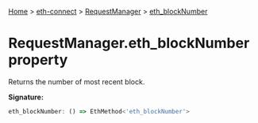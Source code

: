[Home](./index) &gt; [eth-connect](./eth-connect.md) &gt; [RequestManager](./eth-connect.requestmanager.md) &gt; [eth\_blockNumber](./eth-connect.requestmanager.eth_blocknumber.md)

# RequestManager.eth\_blockNumber property

Returns the number of most recent block.

**Signature:**
```javascript
eth_blockNumber: () => EthMethod<'eth_blockNumber'>
```
